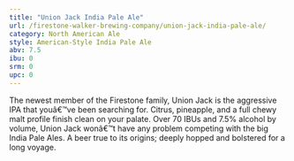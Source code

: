```yaml
---
title: "Union Jack India Pale Ale"
url: /firestone-walker-brewing-company/union-jack-india-pale-ale/
category: North American Ale
style: American-Style India Pale Ale
abv: 7.5
ibu: 0
srm: 0
upc: 0
---
```

The newest member of the Firestone family, Union Jack is the aggressive IPA that youâ€™ve been searching for. Citrus, pineapple, and a full chewy malt profile finish clean on your palate. Over 70 IBUs and 7.5% alcohol by volume, Union Jack wonâ€™t have any problem competing with the big India Pale Ales. A beer true to its origins; deeply hopped and bolstered for a long voyage.
